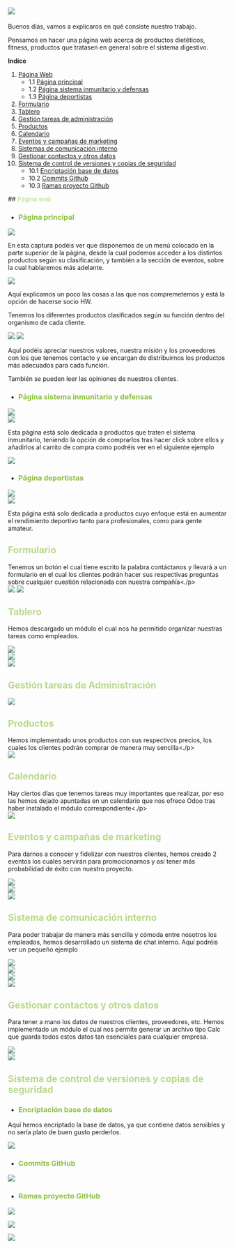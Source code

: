 # ![](Imagenes/Images/1.png)

Buenos días, vamos a explicaros en qué consiste nuestro trabajo.

Pensamos en hacer una página web acerca de productos dietéticos, fitness, productos que tratasen en general sobre el sistema digestivo.



**Indice**
1. [Página Web](#pagWeb)
   - 1.1 [Página principal](#pagPrin)
   - 1.2 [Página sistema inmunitario y defensas](#pagSid)
   - 1.3 [Página deportistas](#pagDepor)
2. [Formulario](#form)
3. [Tablero](#tablero)
4. [Gestión tareas de administración](#GTA)
5.  [Productos](#prod)
6.  [Calendario](#calen)
7.  [Eventos y campañas de marketing](#ECM)
8.  [Sistemas de comunicación interno](#SCI)
8.  [Gestionar contactos y otros datos](#GCD)
10. [Sistema de control de versiones y copias de seguridad](#SCV)
    - 10.1 [Encriptación base de datos](#EBD)
    - 10.2 [Commits Github](#CGH)
    - 10.3 [Ramas proyecto Github](#RPG)


<div id ='pagWeb' />
## <span style="color:#B9D989"> Página web</span>

<div id ='pagPrin' />

- ### <span style="color:#8CBF3F">Página principal</span>

![](Imagenes/Screenshots/Web1.png)  

En esta captura podéis ver que disponemos de un menú colocado en la parte superior de la página, desde la cual podemos acceder a los distintos productos según su clasificación, y también a la sección de eventos, sobre la cual hablaremos más adelante.

![](Imagenes/Screenshots/Web2.png)  

Aquí explicamos un poco las cosas a las que nos compremetemos y está la opción de hacerse socio HW.

Tenemos los diferentes productos clasificados según su función dentro del organismo de cada cliente.

![](Imagenes/Screenshots/Web3.png) ![](Imagenes/Screenshots/Web4.png)  

Aquí podéis apreciar nuestros valores, nuestra misión y los proveedores con los que tenemos contacto y se encargan de distribuirnos los productos más adecuados para cada función.

También se pueden leer las opiniones de nuestros clientes.

<div id ='pagSid' />

- ### <span style="color:#8CBF3F">Página sistema inmunitario y defensas </span>

![](Imagenes/Screenshots/Sistema1.png)  
![](Imagenes/Screenshots/Sistema2.png)

Esta página está solo dedicada a productos que traten el sistema inmunitario, teniendo la opción de comprarlos tras hacer click sobre ellos y añadirlos al carrito de compra como podréis ver en el siguiente ejemplo

![](Imagenes/Screenshots/Producto.png)  

<div id ='pagDepor' />

- ### <span style="color:#8CBF3F">Página deportistas </span>

![](Imagenes/Screenshots/Deportistas1.png)  
![](Imagenes/Screenshots/Deportistas2.png)

Esta página está solo dedicada a productos cuyo enfoque está en aumentar el rendimiento deportivo tanto para profesionales, como para gente amateur.

<div id ='form' />

## <span style="color:#B9D989"> Formulario </span>

Tenemos un botón el cual tiene escrito la palabra contáctanos y llevará a un formulario en el cual los clientes podrán hacer sus respectivas preguntas sobre cualquier cuestión relacionada con nuestra compañía<./p>  
![](Imagenes/Screenshots/Formulario.png) ![](Imagenes/Screenshots/Gracias.png)

<div id ='tablero' />

## <span style="color:#B9D989"> Tablero </span>

Hemos descargado un módulo el cual nos ha permitido organizar nuestras tareas como empleados.

![](Imagenes/Screenshots/Tablero1.png)  
![](Imagenes/Screenshots/Tablero2.png)  
![](Imagenes/Screenshots/Tablero3.png)  

<div id ='GTA' />

## <span style="color:#B9D989">Gestión tareas de Administración </span>

![](Imagenes/Screenshots/CRM.png)  

<div id ='prod' />

## <span style="color:#B9D989">Productos</span>

Hemos implementado unos productos con sus respectivos precios, los cuales los clientes podrán comprar de manera muy sencilla<./p>  
![](Imagenes/Screenshots/Productos1.png)  

<div id ='calen' />

## <span style="color:#B9D989">Calendario</span>

Hay ciertos días que tenemos tareas muy importantes que realizar, por eso las hemos dejado apuntadas en un calendario que nos ofrece Odoo tras haber instalado el módulo correspondiente<./p>  
![](Imagenes/Screenshots/Calendario1.png)  

<div id ='ECM' />

## <span style="color:#B9D989">Eventos y campañas de marketing</span>

Para darnos a conocer y fidelizar con nuestros clientes, hemos creado 2 eventos los cuales servirán para promocionarnos y así tener más probabilidad de éxito con nuestro proyecto.

![](Imagenes/Screenshots/Eventos1.png)  
![](Imagenes/Screenshots/Eventos2.png)  
![](Imagenes/Screenshots/Eventos3.png)  

<div id ='SCI' />

## <span style="color:#B9D989">Sistema de comunicación interno</span>

Para poder trabajar de manera más sencilla y cómoda entre nosotros los empleados, hemos desarrollado un sistema de chat interno. Aquí podréis ver un pequeño ejemplo

![](Imagenes/Screenshots/Chat1.png)  
![](Imagenes/Screenshots/Chat2.png)  
![](Imagenes/Screenshots/Chat3.png)  
![](Imagenes/Screenshots/Chat4.png)  

<div id ='GCD' />

## <span style="color:#B9D989">Gestionar contactos y otros datos</span>

Para tener a mano los datos de nuestros clientes, proveedores, etc. Hemos implementado un módulo el cual nos permite generar un archivo tipo Calc que guarda todos estos datos tan esenciales para cualquier empresa.

![](Imagenes/Screenshots/Contactos1.png)  
![](Imagenes/Screenshots/CSV.png)  

<div id ='SCV' />

## <span style="color:#B9D989">Sistema de control de versiones y copias de seguridad </span>

<div id ='EBD' />

+ ### <span style="color:#8CBF3F">Encriptación base de datos </span>

Aquí hemos encriptado la base de datos, ya que contiene datos sensibles y no sería plato de buen gusto perderlos.

![](Imagenes/Screenshots/cifrando.png)  

<div id ='CGH' />

+ ### <span style="color:#8CBF3F">Commits GitHub</span>

![](Imagenes/Screenshots/GitHubCommits.png)  

<div id ='RPG' />

+ ### <span style="color:#8CBF3F">Ramas proyecto GitHub</span>

![](Imagenes/Screenshots/GitHub1.png)

![](Imagenes/Screenshots/GitHub2.png)

![](Imagenes/Screenshots/GitHub3.png)
